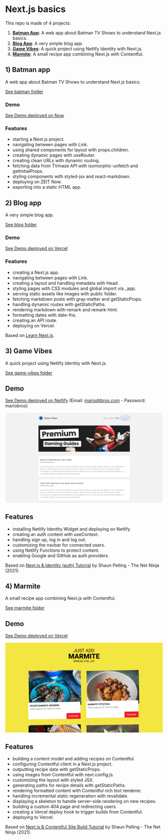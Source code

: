 # Next.js basics

This repo is made of 4 projects:

1. [**Batman App**](#batman): A web app about Batman TV Shows to understand Next.js basics.
2. [**Blog App**](#blog): A very simple blog app.
3. [**Game Vibes**](#gamevibes): A quick project using Netlify Identity with Next.js.
4. [**Marmite**](#marmite): A small recipe app combining Next.js with Contentful.

## <a name="batman"></a>1) Batman app

A web app about Batman TV Shows to understand Next.js basics.

[See batman folder](https://github.com/solygambas/next-batman/tree/master/batman)

### Demo

[See Demo deployed on Now](https://hello-next.solygambas.now.sh/)

### Features

- starting a Next.js project.
- navigating between pages with Link.
- using shared components for layout with props.children.
- creating dynamic pages with useRouter.
- creating clean URLs with dynamic routing.
- fetching data from TVmaze API with isomorphic-unfetch and getInitialProps.
- styling components with styled-jsx and react-markdown.
- deploying on ZEIT Now.
- exporting into a static HTML app.

## <a name="blog"></a>2) Blog app

A very simple blog app.

[See blog folder](https://github.com/solygambas/next-batman/tree/master/blog)

### Demo

[See Demo deployed on Vercel](https://next-blog-dagny.vercel.app/)

### Features

- creating a Next.js app.
- navigating between pages with Link.
- creating a layout and handling metadata with Head.
- styling pages with CSS modules and global import via \_app.
- serving static assets like images with public folder.
- fetching markdown posts with gray-matter and getStaticProps.
- handling dynamic routes with getStaticPaths.
- rendering markdown with remark and remark-html.
- formatting dates with date-fns.
- creating an API route.
- deploying on Vercel.

Based on [Learn Next.js](https://nextjs.org/learn).

## <a name="gamevibes"></a>3) Game Vibes

A quick project using Netlify Identity with Next.js.

[See game-vibes folder](https://github.com/solygambas/next-batman/tree/master/game-vibes)

## Demo

[See Demo deployed on Netlify](https://gamevibes.netlify.app/)
(Email: mario@bros.com - Password: mariobros)

<p align="center">
    <a href="https://github.com/solygambas/next-batman/tree/master/game-vibes">
        <img src="game-vibes/screenshot.png">
    </a>
</p>

## Features

- installing Netlify Identity Widget and deploying on Netlify.
- creating an auth context with useContext.
- handling sign up, log in and log out.
- customizing the navbar for connected users.
- using Netlify Functions to protect content.
- enabling Google and GitHub as auth providers.

Based on [Next.js & Identity (auth) Tutorial](https://www.youtube.com/watch?v=IM7a6BxNof8&list=PL4cUxeGkcC9ig-veuRaLI4QB0Ws8xMzjv) by Shaun Pelling - The Net Ninja (2021).

## <a name="marmite"></a>4) Marmite

A small recipe app combining Next.js with Contentful.

[See marmite folder](https://github.com/solygambas/next-batman/tree/master/marmite)

## Demo

[See Demo deployed on Vercel](https://justaddmarmite.vercel.app/)

<p align="center">
    <a href="https://github.com/solygambas/next-batman/tree/master/marmite">
        <img src="marmite/screenshot.png">
    </a>
</p>

## Features

- building a content model and adding recipes on Contentful.
- configuring Contentful client in a Next.js project.
- outputting recipe data with getStaticProps.
- using images from Contentful with next.config.js.
- customizing the layout with styled JSX.
- generating paths for recipe details with getStaticPaths.
- rendering formatted content with Contentful rich text renderer.
- handling incremental static regeneration with revalidate.
- displaying a skeleton to handle server-side rendering on new recipes.
- building a custom 404 page and redirecting users.
- creating a Vercel deploy hook to trigger builds from Contentful.
- deploying to Vercel.

Based on [Next.js & Contentful Site Build Tutorial](https://www.youtube.com/watch?v=m9mNsYJbkNg&list=PL4cUxeGkcC9jClk8wl1yJcN3Zlrr8YSA1) by Shaun Pelling - The Net Ninja (2021).
